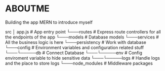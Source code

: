# ABOUTME
Building the app MERN to introduce myself

src
│   app.js          # App entry point
└───routes          # Express route controllers for all the endpoints of the app
└───models          # Database models
└───services        # All the business logic is here
└───persistency     # Work with database
└───config          # Environment variables and configuration related stuff
└───└─────db        # Connect Database
└───└─────env       # Config enviroment variable to hide sensitive data
└───└─────logs      # Handle logs and the place to store logs
└───node_modules    # Middleware packages